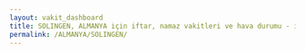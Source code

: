 ```yaml
---
layout: vakit_dashboard
title: SOLINGEN, ALMANYA için iftar, namaz vakitleri ve hava durumu - ilçe/eyalet seç
permalink: /ALMANYA/SOLINGEN/
---
```


<script type="text/javascript">
  var GLOBAL_COUNTRY = 'ALMANYA';
  var GLOBAL_CITY = 'SOLINGEN';
  var GLOBAL_STATE = '';
  var lat = 72;
  var lon = 21;
</script>
